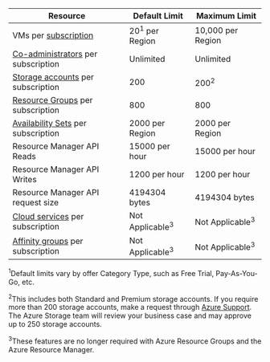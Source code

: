 Resource|Default Limit|Maximum Limit
---|---|---
VMs per [subscription](../articles/billing-buy-sign-up-azure-subscription.md)|20<sup>1</sup> per Region|10,000 per Region
[Co-administrators](../articles/billing-add-change-azure-subscription-administrator.md) per subscription|Unlimited|Unlimited
[Storage accounts](../articles/storage/storage-create-storage-account.md) per subscription|200|200<sup>2</sup>
[Resource Groups](../articles/azure-resource-manager/resource-group-overview.md) per subscription|800|800
[Availability Sets](../articles/virtual-machines/virtual-machines-windows-manage-availability.md#configure-multiple-virtual-machines-in-an-availability-set-for-redundancy) per subscription|2000 per Region|2000 per Region
Resource Manager API Reads|15000 per hour|15000 per hour
Resource Manager API Writes|1200 per hour|1200 per hour
Resource Manager API request size|4194304 bytes|4194304 bytes
[Cloud services](../articles/cloud-services/cloud-services-choose-me.md) per subscription|Not Applicable<sup>3</sup>|Not Applicable<sup>3</sup>
[Affinity groups](../articles/virtual-network/virtual-networks-migrate-to-regional-vnet.md) per subscription|Not Applicable<sup>3</sup>|Not Applicable<sup>3</sup>

<sup>1</sup>Default limits vary by offer Category Type, such as Free Trial, Pay-As-You-Go,  etc.

<sup>2</sup>This includes both Standard and Premium storage accounts. If you require more than 200 storage accounts, make a request through [Azure Support](https://azure.microsoft.com/support/faq/). The Azure Storage team will review your business case and may approve up to 250 storage accounts.

<sup>3</sup>These features are no longer required with Azure Resource Groups and the Azure Resource Manager.
